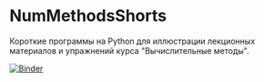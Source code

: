 # NumMethodsShorts
Короткие программы на Python для иллюстрации лекционных материалов и упражнений курса "Вычислительные методы".

[![Binder](https://mybinder.org/badge_logo.svg)](https://mybinder.org/v2/gh/VladimirChukharev/NumMethodsShorts/HEAD)
